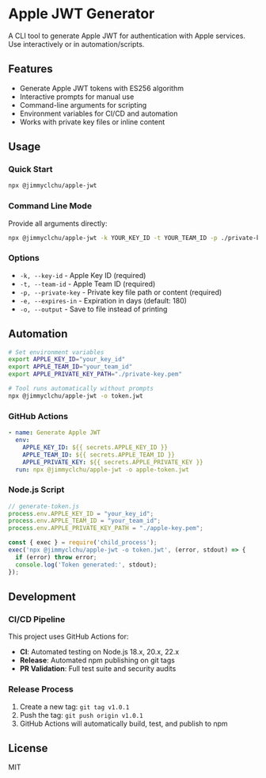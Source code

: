 # Apple JWT Generator

A CLI tool to generate Apple JWT for authentication with Apple services. Use interactively or in automation/scripts.

## Features

- Generate Apple JWT tokens with ES256 algorithm
- Interactive prompts for manual use
- Command-line arguments for scripting
- Environment variables for CI/CD and automation
- Works with private key files or inline content

## Usage

### Quick Start

```bash
npx @jimmyclchu/apple-jwt
```

### Command Line Mode

Provide all arguments directly:

```bash
npx @jimmyclchu/apple-jwt -k YOUR_KEY_ID -t YOUR_TEAM_ID -p ./private-key.pem
```

### Options

- `-k, --key-id` - Apple Key ID (required)
- `-t, --team-id` - Apple Team ID (required)  
- `-p, --private-key` - Private key file path or content (required)
- `-e, --expires-in` - Expiration in days (default: 180)
- `-o, --output` - Save to file instead of printing

## Automation

```bash
# Set environment variables
export APPLE_KEY_ID="your_key_id"
export APPLE_TEAM_ID="your_team_id"
export APPLE_PRIVATE_KEY_PATH="./private-key.pem"

# Tool runs automatically without prompts
npx @jimmyclchu/apple-jwt -o token.jwt
```

### GitHub Actions
```yaml
- name: Generate Apple JWT
  env:
    APPLE_KEY_ID: ${{ secrets.APPLE_KEY_ID }}
    APPLE_TEAM_ID: ${{ secrets.APPLE_TEAM_ID }}
    APPLE_PRIVATE_KEY: ${{ secrets.APPLE_PRIVATE_KEY }}
  run: npx @jimmyclchu/apple-jwt -o apple-token.jwt
```

### Node.js Script
```javascript
// generate-token.js
process.env.APPLE_KEY_ID = "your_key_id";
process.env.APPLE_TEAM_ID = "your_team_id";
process.env.APPLE_PRIVATE_KEY_PATH = "./apple-key.pem";

const { exec } = require('child_process');
exec('npx @jimmyclchu/apple-jwt -o token.jwt', (error, stdout) => {
  if (error) throw error;
  console.log('Token generated:', stdout);
});
```

## Development

### CI/CD Pipeline

This project uses GitHub Actions for:
- **CI**: Automated testing on Node.js 18.x, 20.x, 22.x
- **Release**: Automated npm publishing on git tags
- **PR Validation**: Full test suite and security audits

### Release Process

1. Create a new tag: `git tag v1.0.1`
2. Push the tag: `git push origin v1.0.1`
3. GitHub Actions will automatically build, test, and publish to npm

## License

MIT
